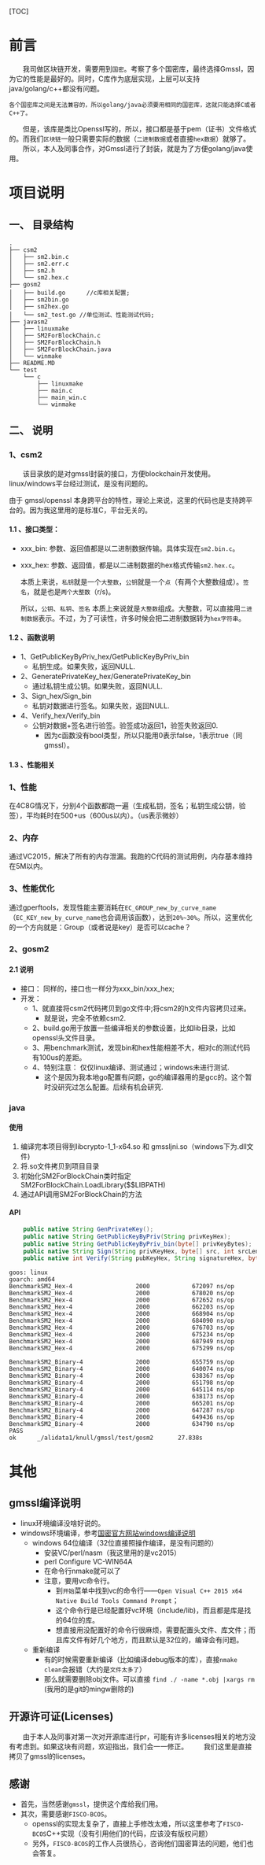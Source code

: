 [TOC]
# 前言
&emsp;&emsp;我司做区块链开发，需要用到`国密`。考察了多个国密库，最终选择Gmssl，因为它的性能是最好的。同时，C库作为底层实现，上层可以支持java/golang/c++都没有问题。  

    各个国密库之间是无法兼容的，所以golang/java必须要用相同的国密库，这就只能选择C或者C++了。
&emsp;&emsp;但是，该库是类比Openssl写的，所以，接口都是基于pem（证书）文件格式的。而我们`区块链`一般只需要实际的数据（`二进制数据`或者直接`hex数据`）就够了。  
　　所以，本人及同事合作，对Gmssl进行了封装，就是为了方便golang/java使用。  

# 项目说明
## 一、 目录结构
```
.
├── csm2
│   ├── sm2.bin.c
│   ├── sm2.err.c
│   ├── sm2.h
│   └── sm2.hex.c
├── gosm2
│   ├── build.go      //c库相关配置;
│   ├── sm2bin.go
│   ├── sm2hex.go
│   └── sm2_test.go //单位测试、性能测试代码;
├── javasm2
│   ├── linuxmake
│   ├── SM2ForBlockChain.c
│   ├── SM2ForBlockChain.h
│   ├── SM2ForBlockChain.java
│   └── winmake
├── README.MD
└── test
    └── c
        ├── linuxmake
        ├── main.c
        ├── main_win.c
        └── winmake  
```
## 二、 说明
### 1、csm2
&emsp;&emsp;该目录放的是对gmssl封装的接口，方便blockchain开发使用。linux/windows平台经过测试，是没有问题的。  

  由于 gmssl/openssl 本身跨平台的特性，理论上来说，这里的代码也是支持跨平台的。因为我这里用的是标准C，平台无关的。
#### 1.1 、接口类型：
- xxx_bin: 参数、返回值都是以二进制数据传输。具体实现在`sm2.bin.c`。
- xxx_hex: 参数、返回值，都是以二进制数据的hex格式传输`sm2.hex.c`。

  本质上来说，`私钥`就是一个`大整数`，`公钥`就是一个`点`（有两个大整数组成）。`签名`，就是也是`两个大整数`（r/s)。  

  所以，`公钥`、`私钥`、`签名` 本质上来说就是`大整数`组成。大整数，可以直接用`二进制数据`表示。不过，为了可读性，许多时候会把二进制数据转为`hex字符串`。

#### 1.2 、函数说明
- 1、GetPublicKeyByPriv_hex/GetPublicKeyByPriv_bin
  - 私钥生成。如果失败，返回NULL.
- 2、GeneratePrivateKey_hex/GeneratePrivateKey_bin
  - 通过私钥生成公钥。如果失败，返回NULL.
- 3、Sign_hex/Sign_bin
  - 私钥对数据进行签名。如果失败，返回NULL.
- 4、Verify_hex/Verify_bin
  - 公钥对数据+签名进行验签。验签成功返回1，验签失败返回0.
    - 因为c函数没有bool类型，所以只能用0表示false，1表示true（同gmssl）。

#### 1.3 、性能相关
### 1、性能
在4C8G情况下，分别4个函数都跑一遍（生成私钥，签名；私钥生成公钥，验签），平均耗时在500+us（600us以内）。（us表示微妙）
### 2、内存
  通过VC2015，解决了所有的内存泄漏。我跑的C代码的测试用例，内存基本维持在5M以内。
### 3、性能优化
  通过gperftools，发现性能主要消耗在`EC_GROUP_new_by_curve_name`（`EC_KEY_new_by_curve_name`也会调用该函数），达到`20%~30%`。所以，这里优化的一个方向就是：Group（或者说是key）是否可以cache？

### 2、gosm2
#### 2.1 说明
- 接口： 同样的，接口也一样分为xxx_bin/xxx_hex;
- 开发： 
  - 1、就直接将csm2代码拷贝到go文件中;将csm2的h文件内容拷贝过来。
    - 就是说，完全不依赖csm2.
  - 2、build.go用于放置一些编译相关的参数设置，比如lib目录，比如openssl头文件目录。
  - 3、用benchmark测试，发现bin和hex性能相差不大，相对c的测试代码有100us的差距。
  - 4、特别注意： 仅仅linux编译、测试通过；windows未进行测试.
    - 这个是因为我本地go配置有问题，go的编译器用的是gcc的。这个暂时没研究过怎么配置。后续有机会研究.
### java
#### 使用
1. 编译完本项目得到libcrypto-1_1-x64.so 和 gmssljni.so（windows下为.dll文件)
2. 将.so文件拷贝到项目目录
3. 初始化SM2ForBlockChain类时指定SM2ForBlockChain.LoadLibrary($$LIBPATH)
4. 通过API调用SM2ForBlockChain的方法
#### API
```java
    public native String GenPrivateKey();
    public native String GetPublicKeyByPriv(String privKeyHex);
    public native String GetPublicKeyByPriv_bin(byte[] privKeyBytes);
    public native String Sign(String privKeyHex, byte[] src, int srcLen);
    public native int Verify(String pubKeyHex, String signatureHex, byte[] src, int srcLen);
```
```
goos: linux
goarch: amd64
BenchmarkSM2_Hex-4                  2000            672097 ns/op
BenchmarkSM2_Hex-4                  2000            678020 ns/op
BenchmarkSM2_Hex-4                  2000            672652 ns/op
BenchmarkSM2_Hex-4                  2000            662203 ns/op
BenchmarkSM2_Hex-4                  2000            668904 ns/op
BenchmarkSM2_Hex-4                  2000            684090 ns/op
BenchmarkSM2_Hex-4                  2000            676703 ns/op
BenchmarkSM2_Hex-4                  2000            675234 ns/op
BenchmarkSM2_Hex-4                  2000            687949 ns/op
BenchmarkSM2_Hex-4                  2000            675299 ns/op

BenchmarkSM2_Binary-4               2000            655759 ns/op
BenchmarkSM2_Binary-4               2000            640074 ns/op
BenchmarkSM2_Binary-4               2000            638367 ns/op
BenchmarkSM2_Binary-4               2000            651798 ns/op
BenchmarkSM2_Binary-4               2000            645114 ns/op
BenchmarkSM2_Binary-4               2000            638173 ns/op
BenchmarkSM2_Binary-4               2000            665201 ns/op
BenchmarkSM2_Binary-4               2000            647287 ns/op
BenchmarkSM2_Binary-4               2000            649436 ns/op
BenchmarkSM2_Binary-4               2000            634790 ns/op
PASS
ok      _/alidata1/knull/gmssl/test/gosm2       27.838s
```

# 其他
## gmssl编译说明
- linux环境编译没啥好说的。
- windows环境编译，参考[国密官方网站windows编译说明](http://gmssl.org/docs/install.html)
  - windows 64位编译（32位直接照操作编译，是没有问题的）
    - 安装VC/perl/nasm（我这里用的是vc2015）
    - perl Configure VC-WIN64A
    - 在命令行nmake就可以了
    - 注意，要用vc命令行。
      - 到`开始`菜单中找到vc的命令行——`Open Visual C++ 2015 x64 Native Build Tools Command Prompt`；
      - 这个命令行是已经配置好vc环境（include/lib)，而且都是库是找的64位的库。
      - 想直接用没配置好的命令行很麻烦，需要配置头文件、库文件；而且库文件有好几个地方，而且默认是32位的，编译会有问题。
  - 重新编译
    - 有的时候需要重新编译（比如编译debug版本的库），直接`nmake clean`会报错（大约是`文件太多了`）
    - 那么就需要删除obj文件。可以直接 `find ./ -name *.obj |xargs rm `(我用的是git的mingw删除的)

## 开源许可证(Licenses)
&emsp;&emsp;由于本人及同事对第一次对开源库进行pr，可能有许多licenses相关的地方没有考虑到。如果这块有问题，欢迎指出，我们会一一修正。
　　我们这里是直接拷贝了gmssl的licenses。

## 感谢
- 首先，当然感谢`gmssl`，提供这个库给我们用。
- 其次，需要感谢`FISCO-BCOS`。
  - openssl的实现太复杂了，直接上手修改太难，所以这里参考了`FISCO-BCOS`C++实现（没有引用他们的代码，应该没有版权问题）
  - 另外，`FISCO-BCOS`的工作人员很热心，咨询他们国密算法的问题，他们也会答复。